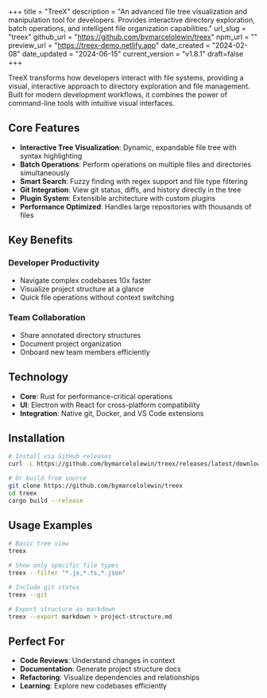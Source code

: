 +++
title = "TreeX"
description = "An advanced file tree visualization and manipulation tool for developers. Provides interactive directory exploration, batch operations, and intelligent file organization capabilities."
url_slug = "treex"
github_url = "https://github.com/bymarcelolewin/treex"
npm_url = ""
preview_url = "https://treex-demo.netlify.app"
date_created = "2024-02-08"
date_updated = "2024-06-15"
current_version = "v1.8.1"
draft=false
+++

TreeX transforms how developers interact with file systems, providing a visual, interactive approach to directory exploration and file management. Built for modern development workflows, it combines the power of command-line tools with intuitive visual interfaces.

## Core Features

- **Interactive Tree Visualization**: Dynamic, expandable file tree with syntax highlighting
- **Batch Operations**: Perform operations on multiple files and directories simultaneously
- **Smart Search**: Fuzzy finding with regex support and file type filtering
- **Git Integration**: View git status, diffs, and history directly in the tree
- **Plugin System**: Extensible architecture with custom plugins
- **Performance Optimized**: Handles large repositories with thousands of files

## Key Benefits

### Developer Productivity
- Navigate complex codebases 10x faster
- Visualize project structure at a glance
- Quick file operations without context switching

### Team Collaboration
- Share annotated directory structures
- Document project organization
- Onboard new team members efficiently

## Technology

- **Core**: Rust for performance-critical operations
- **UI**: Electron with React for cross-platform compatibility
- **Integration**: Native git, Docker, and VS Code extensions

## Installation

```bash
# Install via GitHub releases
curl -L https://github.com/bymarcelolewin/treex/releases/latest/download/install.sh | sh

# Or build from source
git clone https://github.com/bymarcelolewin/treex
cd treex
cargo build --release
```

## Usage Examples

```bash
# Basic tree view
treex

# Show only specific file types
treex --filter "*.js,*.ts,*.json"

# Include git status
treex --git

# Export structure as markdown
treex --export markdown > project-structure.md
```

## Perfect For

- **Code Reviews**: Understand changes in context
- **Documentation**: Generate project structure docs
- **Refactoring**: Visualize dependencies and relationships
- **Learning**: Explore new codebases efficiently